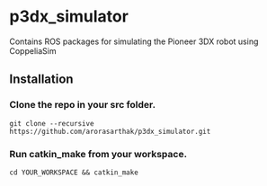 # p3dx_simulator
Contains ROS packages for simulating the Pioneer 3DX robot using CoppeliaSim

## Installation

### Clone the repo in your src folder.
`git clone --recursive https://github.com/arorasarthak/p3dx_simulator.git`

### Run catkin_make from your workspace.
`cd YOUR_WORKSPACE && catkin_make`

